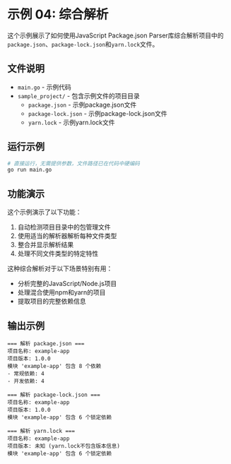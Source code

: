 # 示例 04: 综合解析

这个示例展示了如何使用JavaScript Package.json Parser库综合解析项目中的`package.json`、`package-lock.json`和`yarn.lock`文件。

## 文件说明

- `main.go` - 示例代码
- `sample_project/` - 包含示例文件的项目目录
  - `package.json` - 示例package.json文件
  - `package-lock.json` - 示例package-lock.json文件
  - `yarn.lock` - 示例yarn.lock文件

## 运行示例

```bash
# 直接运行，无需提供参数，文件路径已在代码中硬编码
go run main.go
```

## 功能演示

这个示例演示了以下功能：

1. 自动检测项目目录中的包管理文件
2. 使用适当的解析器解析每种文件类型
3. 整合并显示解析结果
4. 处理不同文件类型的特定特性

这种综合解析对于以下场景特别有用：
- 分析完整的JavaScript/Node.js项目
- 处理混合使用npm和yarn的项目
- 提取项目的完整依赖信息

## 输出示例

```
=== 解析 package.json ===
项目名称: example-app
项目版本: 1.0.0
模块 'example-app' 包含 8 个依赖
- 常规依赖: 4
- 开发依赖: 4

=== 解析 package-lock.json ===
项目名称: example-app
项目版本: 1.0.0
模块 'example-app' 包含 6 个锁定依赖

=== 解析 yarn.lock ===
项目名称: example-app
项目版本: 未知 (yarn.lock不包含版本信息)
模块 'example-app' 包含 6 个锁定依赖
``` 